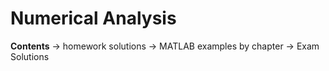 # Numerical Analysis
**Contents**
-> homework solutions
-> MATLAB examples by chapter
-> Exam Solutions
